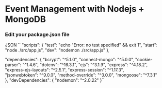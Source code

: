 # Event Management with Nodejs + MongoDB

### Edit your package.json file
JSON `` "scripts": {
    "test": "echo \"Error: no test specified\" && exit 1",
    "start": "node ./src/app.js",
    "dev": "nodemon ./src/app.js"
  },
 
  "dependencies": {
    "bcrypt": "^5.1.0",
    "connect-mongo": "^5.0.0",
    "cookie-parser": "^1.4.6",
    "dotenv": "^16.3.1",
    "ejs": "^3.1.9",
    "express": "^4.18.2",
    "express-ejs-layouts": "^2.5.1",
    "express-session": "^1.17.3",
    "jsonwebtoken": "^9.0.0",
    "method-override": "^3.0.0",
    "mongoose": "^7.3.1"
  },
  "devDependencies": {
    "nodemon": "^2.0.22"
  }``
